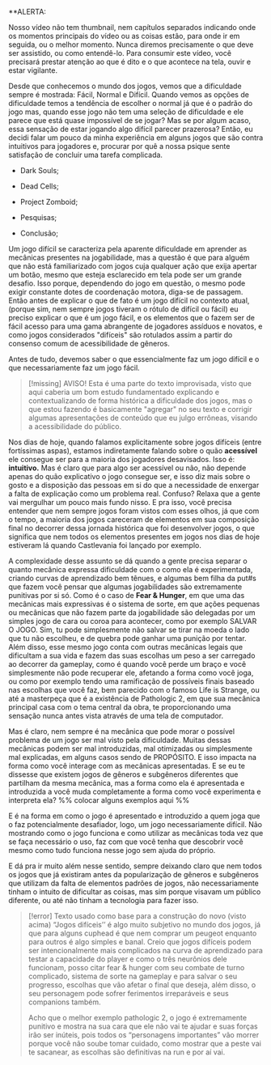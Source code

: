 
**ALERTA: 

Nosso vídeo não tem thumbnail, nem capítulos separados indicando onde os momentos principais do vídeo ou as coisas estão, para onde ir em seguida, ou o melhor momento. Nunca diremos precisamente o que deve ser assistido, ou como entendê-lo. Para consumir este vídeo, você precisará prestar atenção ao que é dito e o que acontece na tela, ouvir e estar vigilante.

Desde que conhecemos o mundo dos jogos, vemos que a dificuldade sempre é mostrada: Fácil, Normal e Difícil. Quando vemos as opções de dificuldade temos a tendência de escolher o normal já que é o padrão do jogo mas, quando esse jogo não tem uma seleção de dificuldade e ele parece que está quase impossível de se jogar? Mas se por algum acaso, essa sensação de estar jogando algo difícil parecer prazerosa? Então, eu decidi falar um pouco da minha experiência em alguns jogos que são contra intuitivos para jogadores e, procurar por quê a nossa psique sente satisfação de concluir uma tarefa complicada.

- Dark Souls;

- Dead Cells; 

- Project Zomboid;

- Pesquisas;

- Conclusão;
 

Um jogo difícil se caracteriza pela aparente dificuldade em aprender as mecânicas presentes na jogabilidade, mas a questão é que para alguém que não está familiarizado com jogos cuja qualquer ação que exija apertar um botão, mesmo que esteja esclarecido em tela pode ser um grande desafio. Isso porque, dependendo do jogo em questão, o mesmo pode exigir constante dotes de coordenação motora, diga-se de passagem.
Então antes de explicar o que de fato é um jogo difícil no contexto atual, (porque sim, nem sempre jogos tiveram o rótulo de difícil ou fácil) eu preciso explicar o que é um jogo fácil, e os elementos que o fazem ser de fácil acesso para uma gama abrangente de jogadores assíduos e novatos, e como jogos considerados "difíceis" são rotulados assim a partir do consenso comum de acessibilidade de gêneros.

 Antes de tudo, devemos saber o que essencialmente faz um jogo difícil e o que necessariamente faz um jogo fácil. 

> [!missing] AVISO!
> Esta é uma parte do texto improvisada, visto que aqui caberia um bom estudo fundamentado explicando e contextualizando de forma histórica a dificuldade dos jogos, mas o que estou fazendo é basicamente "agregar" no seu texto e corrigir algumas apresentações de conteúdo que eu julgo errôneas, visando a acessibilidade do público.

Nos dias de hoje, quando falamos explicitamente sobre jogos difíceis (entre fortíssimas aspas), estamos indiretamente falando sobre o quão **acessível** ele consegue ser para a maioria dos jogadores desavisados. Isso é: **intuitivo.** Mas é claro que para algo ser acessível ou não, não depende apenas do quão explicativo o jogo consegue ser, e isso diz mais sobre o gosto e a disposição das pessoas em si do que a necessidade de enxergar a falta de explicação como um problema real. Confuso? Relaxa que a gente vai mergulhar um pouco mais fundo nisso. 
E pra isso, você precisa entender que nem sempre jogos foram vistos com esses olhos, já que com o tempo, a maioria dos jogos careceram de elementos em sua composição final no decorrer dessa jornada histórica que foi desenvolver jogos, o que significa que nem todos os elementos presentes em jogos nos dias de hoje estiveram lá quando Castlevania foi lançado por exemplo.

A complexidade desse assunto se dá quando a gente precisa separar o quanto mecânica expressa dificuldade com o como ela é experimentada, criando curvas de aprendizado bem tênues, e algumas bem filha da put#s que fazem você pensar que algumas jogabilidades são extremamente punitivas por si só. Como é o caso de **Fear & Hunger**, em que uma das mecânicas mais expressivas é o sistema de sorte, em que ações pequenas ou mecânicas que não fazem parte da jogabilidade são delegadas por um simples jogo de cara ou coroa para acontecer, como por exemplo SALVAR O JOGO. Sim, tu pode simplesmente não salvar se tirar na moeda o lado que tu não escolheu, e de quebra pode ganhar uma punição por tentar. Além disso, esse mesmo jogo conta com outras mecânicas legais que dificultam a sua vida e fazem das suas escolhas um peso a ser carregado ao decorrer da gameplay, como é quando você perde um braço e você simplesmente não pode recuperar ele, afetando a forma como você joga, ou como por exemplo tendo uma ramificação de possíveis finais baseado nas escolhas que você faz, bem parecido com o famoso Life is Strange, ou até a masterpeça que é a existência de Pathologic 2, em que sua mecânica principal casa com o tema central da obra, te proporcionando uma sensação nunca antes vista através de uma tela de computador.

Mas é claro, nem sempre é na mecânica que pode morar o possível problema de um jogo ser mal visto pela dificuldade. Muitas dessas mecânicas podem ser mal introduzidas, mal otimizadas ou simplesmente mal explicadas, em alguns casos sendo de PROPÓSITO. E isso impacta na forma como você interage com as mecânicas apresentadas. E se eu te dissesse que existem jogos de gêneros e subgêneros diferentes que partilham da mesma mecânica, mas a forma como ela é apresentada e introduzida a você muda completamente a forma como você experimenta e interpreta ela? %% colocar alguns exemplos aqui %%

E é na forma em como o jogo é apresentado e introduzido a quem joga que o faz potencialmente desafiador, logo, um jogo necessariamente difícil. Não mostrando como o jogo funciona e como utilizar as mecânicas toda vez que se faça necessário o uso, faz com que você tenha que descobrir você mesmo como tudo funciona nesse jogo sem ajuda do próprio. 

E dá pra ir muito além nesse sentido, sempre deixando claro que nem todos os jogos que já existiram antes da popularização de gêneros e subgêneros que utilizam da falta de elementos padrões de jogos, não necessariamente tinham o intuito de dificultar as coisas, mas sim porque visavam um público diferente, ou até não tinham a tecnologia para fazer isso.

> [!error] Texto usado como base para a construção do novo (visto acima)
>  “Jogos difíceis’’ é algo muito subjetivo no mundo dos jogos, já que para alguns cuphead é que nem comprar um peugeot enquanto para outros é algo simples e banal. Creio que jogos difíceis podem ser intencionalmente mais complicados na curva de aprendizado para testar a capacidade do player e como o três neurônios dele funcionam, posso citar fear & hunger com seu combate de turno complicado, sistema de sorte na gameplay e para salvar o seu progresso, escolhas que vão afetar o final que deseja, além disso, o seu personagem pode sofrer ferimentos irreparáveis e seus companions também.
> 
> Acho que o melhor exemplo pathologic 2, o jogo é extremamente punitivo e mostra na sua cara que ele não vai te ajudar e suas forças irão ser inúteis, pois todos os “personagens importantes” vão morrer porque você não soube tomar cuidado, como mostrar que a peste vai te sacanear, as escolhas são definitivas na run e por aí vai. 

